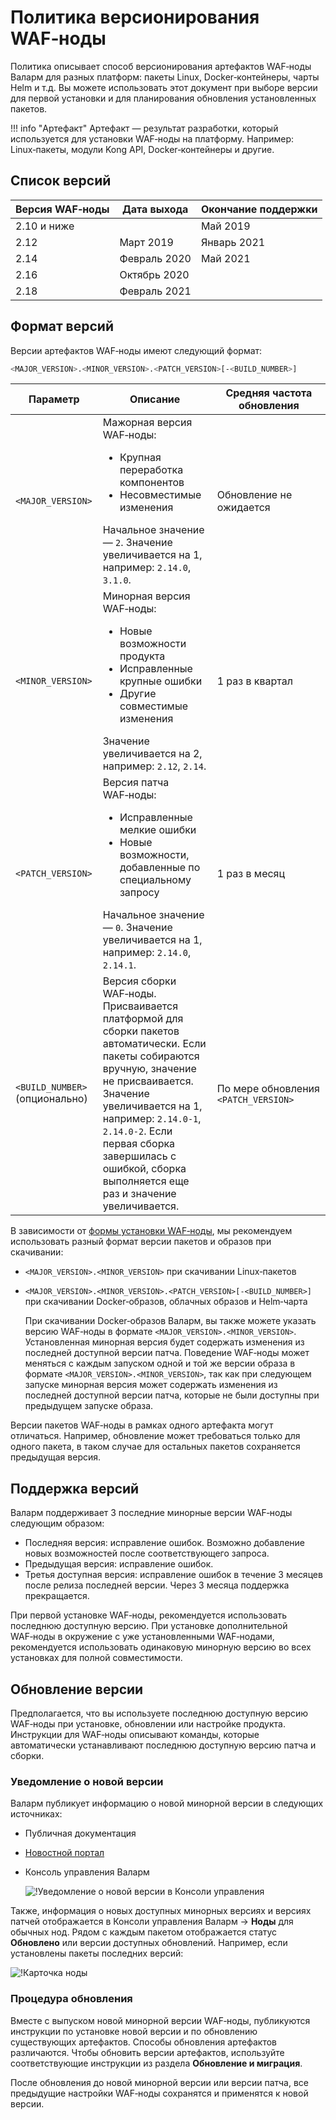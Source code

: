 # Политика версионирования WAF‑ноды

Политика описывает способ версионирования артефактов WAF‑ноды Валарм для разных платформ: пакеты Linux, Docker‑контейнеры, чарты Helm и т.д. Вы можете использовать этот документ при выборе версии для первой установки и для планирования обновления установленных пакетов.

!!! info "Артефакт"
    Артефакт — результат разработки, который используется для установки WAF‑ноды на платформу. Например: Linux‑пакеты, модули Kong API, Docker‑контейнеры и другие.

## Список версий

| Версия WAF‑ноды | Дата выхода   | Окончание поддержки |
|-----------------|---------------|---------------------|
| 2.10 и ниже     |               | Май 2019            |
| 2.12            | Март 2019     | Январь 2021         |
| 2.14            | Февраль 2020  | Май 2021            |
| 2.16            | Октябрь 2020  |                     |
| 2.18            | Февраль 2021  |                     |

## Формат версий

Версии артефактов WAF‑ноды имеют следующий формат:

```bash
<MAJOR_VERSION>.<MINOR_VERSION>.<PATCH_VERSION>[-<BUILD_NUMBER>]
```

| Параметр                | Описание                                                                                                                                                                                                                                                                                                         | Средняя частота обновления           |
|--------------------------------|------------------------------------------------------------------------------------------------------------------------------------------------------------------------------------------------------------------------------------------------------------------------------------------------------------------|--------------------------------------|
| `<MAJOR_VERSION>`              | Мажорная версия WAF‑ноды:<ul><li>Крупная переработка компонентов</li><li>Несовместимые изменения</li></ul>Начальное значение — `2`. Значение увеличивается на 1, например: `2.14.0`, `3.1.0`.                                                                                                                    | Обновление не ожидается              |
| `<MINOR_VERSION>`              | Минорная версия WAF‑ноды:<ul><li>Новые возможности продукта</li><li>Исправленные крупные ошибки</li><li>Другие совместимые изменения</li></ul>Значение увеличивается на 2, например: `2.12`, `2.14`.                                                                                                             | 1 раз в квартал                         |
| `<PATCH_VERSION>`              | Версия патча WAF‑ноды:<ul><li>Исправленные мелкие ошибки</li><li>Новые возможности, добавленные по специальному запросу</li></ul>Начальное значение — `0`. Значение увеличивается на 1, например: `2.14.0`, `2.14.1`.                                                                                                                                     | 1 раз в месяц                        |
| `<BUILD_NUMBER>` (опционально) | Версия сборки WAF‑ноды. Присваивается платформой для сборки пакетов автоматически. Если пакеты собираются вручную, значение не присваивается.<br />Значение увеличивается на 1, например: `2.14.0-1`, `2.14.0-2`. Если первая сборка завершилась с ошибкой, сборка выполняется еще раз и значение увеличивается. | По мере обновления `<PATCH_VERSION>` |

В зависимости от [формы установки WAF‑ноды](../admin-ru/supported-platforms.md), мы рекомендуем использовать разный формат версии пакетов и образов при скачивании:

* `<MAJOR_VERSION>.<MINOR_VERSION>` при скачивании Linux‑пакетов
* `<MAJOR_VERSION>.<MINOR_VERSION>.<PATCH_VERSION>[-<BUILD_NUMBER>]` при скачивании Docker‑образов, облачных образов и Helm‑чарта

    При скачивании Docker‑образов Валарм, вы также можете указать версию WAF‑ноды в формате `<MAJOR_VERSION>.<MINOR_VERSION>`. Установленная минорная версия будет содержать изменения из последней доступной версии патча. Поведение WAF‑ноды может меняться с каждым запуском одной и той же версии образа в формате `<MAJOR_VERSION>.<MINOR_VERSION>`, так как при следующем запуске минорная версия может содержать изменения из последней доступной версии патча, которые не были доступны при предыдущем запуске образа.

Версии пакетов WAF‑ноды в рамках одного артефакта могут отличаться. Например, обновление может требоваться только для одного пакета, в таком случае для остальных пакетов сохраняется предыдущая версия.

## Поддержка версий

Валарм поддерживает 3 последние минорные версии WAF‑ноды следующим образом:

* Последняя версия: исправление ошибок. Возможно добавление новых возможностей после соответствующего запроса.
* Предыдущая версия: исправление ошибок.
* Третья доступная версия: исправление ошибок в течение 3 месяцев после релиза последней версии. Через 3 месяца поддержка прекращается.

При первой установке WAF‑ноды, рекомендуется использовать последнюю доступную версию. При установке дополнительной WAF‑ноды в окружение с уже установленными WAF‑нодами, рекомендуется использовать одинаковую минорную версию во всех установках для полной совместимости.

## Обновление версии

Предполагается, что вы используете последнюю доступную версию WAF‑ноды при установке, обновлении или настройке продукта. Инструкции для WAF‑ноды описывают команды, которые автоматически устанавливают последнюю доступную версию патча и сборки.

### Уведомление о новой версии

Валарм публикует информацию о новой минорной версии в следующих источниках:

* Публичная документация
* [Новостной портал](https://changelog.wallarm.ru/)
* Консоль управления Валарм

    ![!Уведомление о новой версии в Консоли управления](../images/updating-migrating/wallarm-console-new-version-notification.png)

Также, информация о новых доступных минорных версиях и версиях патчей отображается в Консоли управления Валарм → **Ноды** для обычных нод. Рядом с каждым пакетом отображается статус **Обновлено** или версии доступных обновлений. Например, если установлены пакеты последних версий:

![!Карточка ноды](../images/user-guides/nodes/view-regular-node-comp-vers.png)

### Процедура обновления

Вместе с выпуском новой минорной версии WAF‑ноды, публикуются инструкции по установке новой версии и по обновлению существующих артефактов. Способы обновления артефактов различаются. Чтобы обновить версии артефактов, используйте соответствующие инструкции из раздела **Обновление и миграция**.

После обновления до новой минорной версии или версии патча, все предыдущие настройки WAF‑ноды сохранятся и применятся к новой версии.
